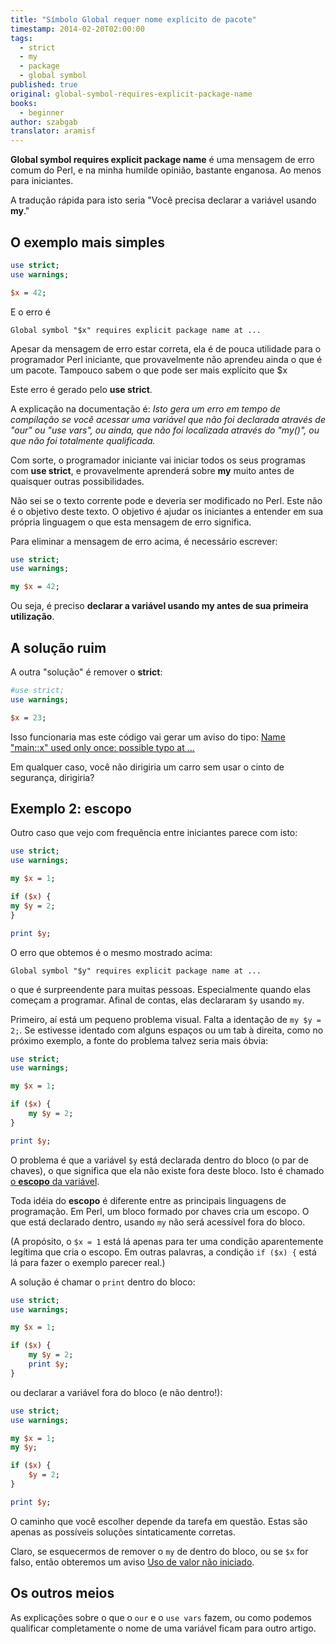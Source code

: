 ```yaml
---
title: "Símbolo Global requer nome explícito de pacote"
timestamp: 2014-02-20T02:00:00
tags:
  - strict
  - my
  - package
  - global symbol
published: true
original: global-symbol-requires-explicit-package-name
books:
  - beginner
author: szabgab
translator: aramisf
---
```



<b>Global symbol requires explicit package name</b> é uma mensagem de erro
comum do Perl, e na minha humilde opinião, bastante enganosa. Ao menos para
iniciantes.

A tradução rápida para isto seria "Você precisa declarar a variável usando
<b>my</b>."


## O exemplo mais simples

```perl
use strict;
use warnings;

$x = 42;
```

E o erro é

```
Global symbol "$x" requires explicit package name at ...
```

Apesar da mensagem de erro estar correta, ela é de pouca utilidade para o
programador Perl iniciante, que provavelmente não aprendeu ainda o que é um
pacote.
Tampouco sabem o que pode ser mais explícito que $x

Este erro é gerado pelo <b>use strict</b>.

A explicação na documentação é:
<i>
Isto gera um erro em tempo de compilação se você acessar uma variável que não
foi declarada através de "our" ou "use vars", ou ainda, que não foi localizada
através do "my()", ou que não foi totalmente qualificada.
</i>

Com sorte, o programador iniciante vai iniciar todos os seus programas com
<b>use strict</b>, e provavelmente aprenderá sobre <b>my</b> muito antes de
quaisquer outras possibilidades.

Não sei se o texto corrente pode e deveria ser modificado no Perl. Este não é
o objetivo deste texto. O objetivo é ajudar os iniciantes a entender em sua
própria linguagem o que esta mensagem de erro significa.

Para eliminar a mensagem de erro acima, é necessário escrever:

```perl
use strict;
use warnings;

my $x = 42;
```

Ou seja, é preciso <b>declarar a variável usando my antes de sua primeira
utilização</b>.

## A solução ruim

A outra "solução" é remover o <b>strict</b>:

```perl
#use strict;
use warnings;

$x = 23;
```

Isso funcionaria mas este código vai gerar um aviso do tipo:
[Name "main::x" used only once: possible typo at ...](/nome-usado-apenas-uma-vez)

Em qualquer caso, você não dirigiria um carro sem usar o cinto de segurança,
dirigiria?

## Exemplo 2: escopo

Outro caso que vejo com frequência entre iniciantes parece com isto:

```perl
use strict;
use warnings;

my $x = 1;

if ($x) {
my $y = 2;
}

print $y;
```

O erro que obtemos é o mesmo mostrado acima:

```
Global symbol "$y" requires explicit package name at ...
```

o que é surpreendente para muitas pessoas. Especialmente quando elas começam a
programar.
Afinal de contas, elas declararam `$y` usando `my`.

Primeiro, aí está um pequeno problema visual. Falta a identação de `my $y =
2;`. Se estivesse identado com alguns espaços ou um tab à direita, como no
próximo exemplo, a fonte do problema talvez seria mais óbvia:

```perl
use strict;
use warnings;

my $x = 1;

if ($x) {
    my $y = 2;
}

print $y;
```

O problema é que a variável `$y` está declarada dentro do bloco (o par
de chaves), o que significa que ela não existe fora deste bloco.
Isto é chamado <a href="/escopo-das-variaveis-em-perl">o <b>escopo</b> da
variável</a>.

Toda idéia do <b>escopo</b> é diferente entre as principais linguagens de
programação.
Em Perl, um bloco formado por chaves cria um escopo.
O que está declarado dentro, usando `my` não será acessível fora do
bloco.

(A propósito, o `$x = 1` está lá apenas para ter uma condição
aparentemente legítima que cria o escopo. Em outras palavras, a condição
`if ($x) {` está lá para fazer o exemplo parecer real.)

A solução é chamar o `print` dentro do bloco:

```perl
use strict;
use warnings;

my $x = 1;

if ($x) {
    my $y = 2;
    print $y;
}
```

ou declarar a variável fora do bloco (e não dentro!):

```perl
use strict;
use warnings;

my $x = 1;
my $y;

if ($x) {
    $y = 2;
}

print $y;
```

O caminho que você escolher depende da tarefa em questão. Estas são apenas as
possíveis soluções sintaticamente corretas.

Claro, se esquecermos de remover o `my` de dentro do bloco, ou se
`$x` for falso, então obteremos um aviso <a
href="/uso-de-valor-nao-inicializado">Uso de valor não iniciado</a>.

## Os outros meios

As explicações sobre o que o `our` e o `use vars` fazem, ou como
podemos qualificar completamente o nome de uma variável ficam para outro
artigo.


